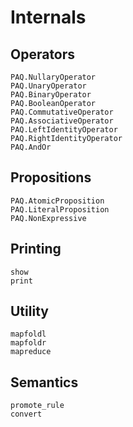 
# Internals

## Operators

```@docs
PAQ.NullaryOperator
PAQ.UnaryOperator
PAQ.BinaryOperator
PAQ.BooleanOperator
PAQ.CommutativeOperator
PAQ.AssociativeOperator
PAQ.LeftIdentityOperator
PAQ.RightIdentityOperator
PAQ.AndOr
```

## Propositions

```@docs
PAQ.AtomicProposition
PAQ.LiteralProposition
PAQ.NonExpressive
```

## Printing

```@docs
show
print
```

## Utility

```@docs
mapfoldl
mapfoldr
mapreduce
```

## Semantics

```@docs
promote_rule
convert
```

